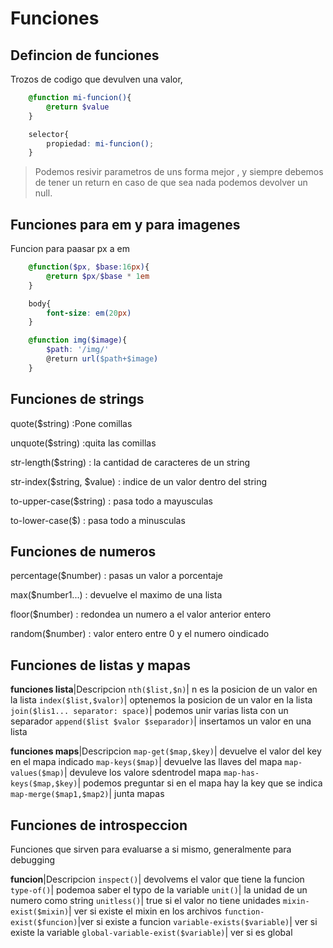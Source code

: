 # Funciones

## Defincion de funciones 

Trozos de codigo que devulven una valor, 

```scss
    @function mi-funcion(){
        @return $value
    }

    selector{
        propiedad: mi-funcion();
    }
```

> Podemos resivir parametros de uns forma mejor , y siempre debemos de tener un return en caso de que sea nada podemos devolver un null.

## Funciones para em y para imagenes

Funcion para paasar px a em
```scss
    @function($px, $base:16px){
        @return $px/$base * 1em
    }

    body{
        font-size: em(20px)
    }
```

```scss
    @function img($image){
        $path: '/img/'
        @return url($path+$image)
    }
```

## Funciones de strings

quote($string)
:Pone comillas

unquote($string)
:quita las comillas

str-length($string)
: la cantidad de caracteres de un string

str-index($string, $value)
: indice de un valor dentro del string

to-upper-case($string)
: pasa todo a mayusculas

to-lower-case($)
: pasa todo a minusculas

## Funciones de numeros 

percentage($number)
: pasas un valor a porcentaje

max($number1...)
: devuelve el maximo de una lista 

floor($number)
: redondea un numero a el valor anterior entero

random($number)
: valor entero entre 0 y el numero oindicado



## Funciones de listas y mapas 

**funciones lista**|Descripcion
`nth($list,$n)`| n es la posicion de un valor en la lista
`index($list,$valor)`| optenemos la posicion de un valor en la lista
`join($lis1... separator: space)`| podemos unir varias lista con un separador
`append($list $valor $separador)`| insertamos un valor en una lista

**funciones maps**|Descripcion
`map-get($map,$key)`| devuelve el valor del key en el mapa indicado
`map-keys($map)`| devuelve las llaves del mapa
`map-values($map)`| devuleve los valore sdentrodel mapa
`map-has-keys($map,$key)`| podemos preguntar si en el mapa hay la key que se indica 
`map-merge($map1,$map2)`| junta mapas

## Funciones de introspeccion

Funciones que sirven para evaluarse a si mismo, generalmente para debugging

**funcion**|Descripcion
`inspect()`| devolvems el valor que tiene la funcion
`type-of()`| podemoa saber el typo de la variable
`unit()`| la unidad de un numero como string
`unitless()`| true si el valor no tiene unidades
`mixin-exist($mixin)`| ver si existe el mixin en los archivos 
`function-exist($funcion)`|ver si existe a funcion
`variable-exists($variable)`| ver si existe la variable 
`global-variable-exist($variable)`| ver si es global 
